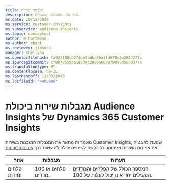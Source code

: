 ```yaml
---
title: מגבלות שירות
description: הכר את המגבלות וההגבלות.
ms.date: 10/15/2020
ms.service: customer-insights
ms.subservice: audience-insights
ms.topic: conceptual
author: m-hartmann
ms.author: mhart
ms.reviewer: jimsonc
manager: shellyha
ms.openlocfilehash: fa923f88cb274ee3bdbc86a1fd678e8e282427fc
ms.sourcegitcommit: cf9b78559ca189d4c2086a66c879098d56c0377a
ms.translationtype: HT
ms.contentlocale: he-IL
ms.lasthandoff: 11/03/2020
ms.locfileid: "4405906"
---
```

# <a name="service-limits-in-dynamics-365-customer-insights-audience-insights-capability"></a>מגבלות שירות ביכולת Audience Insights של Dynamics 365 Customer Insights

מאמר זה מתאר את המגבלות המובנות בשירות Customer Insights, שנועדו להבטיח את אמינות השירות ויציבותו. כל בקשה לשינויים יכולה להיעשות דרך [פורום הרעיונות](https://go.microsoft.com/fwlink/?linkid=2074172). 
 
| אזור  | מגבלות  | הערות |
|-------------|---------------------------------------------------------------------|---------------------------------------------------------------------|
| פלחים ומידות | 100 פלחים או מדדים. | המספר הכולל של [הפלחים](segments.md) ו[המדדים](measures.md) הפעילים יחד אינו יכול לעלות על 100.  |
